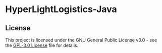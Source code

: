 # HyperLightLogistics-Java


## License
This project is licensed under the GNU General Public License v3.0 - see the [GPL-3.0 License](LICENSE) file for details.